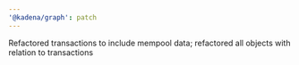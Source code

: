 ```yaml
---
'@kadena/graph': patch
---
```


Refactored transactions to include mempool data; refactored all objects with
relation to transactions

